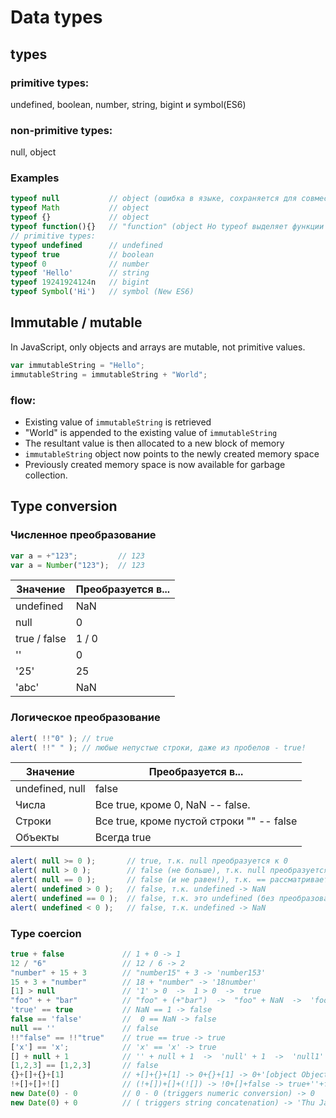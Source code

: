 # Data types

## types

### primitive types:
  undefined, boolean, number, string, bigint и symbol(ES6)

### non-primitive types:
  null, object

### Examples
```javascript
typeof null           // object (ошибка в языке, сохраняется для совместимости, null – это отдельный тип данных)
typeof Math           // object
typeof {}             // object
typeof function(){}   // "function" (object Но typeof выделяет функции отдельно, возвращая для них "function")
// primitive types:
typeof undefined      // undefined
typeof true           // boolean
typeof 0              // number
typeof 'Hello'        // string
typeof 19241924124n   // bigint
typeof Symbol('Hi')   // symbol (New ES6)
```


## Immutable / mutable
In JavaScript, only objects and arrays are mutable, not primitive values.
```jsx
var immutableString = "Hello";
immutableString = immutableString + "World";
```
### flow:
* Existing value of `immutableString` is retrieved
* "World" is appended to the existing value of `immutableString`
* The resultant value is then allocated to a new block of memory
* `immutableString` object now points to the newly created memory space
* Previously created memory space is now available for garbage collection.


## Type conversion

### Численное преобразование
```javascript
var a = +"123";         // 123
var a = Number("123");  // 123
```
| Значение     | Преобразуется в... |
|--------------|--------------------|
| undefined	   | NaN                |
| null         | 0                  |
| true / false | 1 / 0              |
| ''           | 0                  |
| '25'         | 25                 |
| 'abc'        | NaN                |

### Логическое преобразование
```javascript
alert( !!"0" ); // true
alert( !!" " ); // любые непустые строки, даже из пробелов - true!
```
| Значение         | Преобразуется в...                        |
|------------------|-------------------------------------------|
| undefined, null	 | false                                     |
| Числа	           | Все true, кроме 0, NaN -- false.          |
| Строки	          | Все true, кроме пустой строки "" -- false |
| Объекты	         | Всегда true                               |

```javascript
alert( null >= 0 );       // true, т.к. null преобразуется к 0
alert( null > 0 );        // false (не больше), т.к. null преобразуется к 0
alert( null == 0 );       // false (и не равен!), т.к. == рассматривает null особо.
alert( undefined > 0 );   // false, т.к. undefined -> NaN
alert( undefined == 0 );  // false, т.к. это undefined (без преобразования)
alert( undefined < 0 );   // false, т.к. undefined -> NaN
```

### Type coercion
```javascript
true + false             // 1 + 0 -> 1
12 / "6"                 // 12 / 6 -> 2
"number" + 15 + 3        // "number15" + 3 -> 'number153'
15 + 3 + "number"        // 18 + "number" -> '18number'
[1] > null               // '1' > 0  ->  1 > 0  ->  true
"foo" + + "bar"          // "foo" + (+"bar")  ->  "foo" + NaN  ->  'fooNaN'
'true' == true           // NaN == 1 -> false
false == 'false'         //  0 == NaN -> false
null == ''               // false
!!"false" == !!"true"    // true == true -> true
['x'] == 'x';            // 'x' == 'x' -> true 
[] + null + 1            // '' + null + 1  ->  'null' + 1  ->  'null1'
[1,2,3] == [1,2,3]       // false
{}+[]+{}+[1]             // +[]+{}+[1] -> 0+{}+[1] -> 0+'[object Object]'+[1] -> '0[object Object]1'
!+[]+[]+![]              // (!+[])+[]+(![]) -> !0+[]+false -> true+''+false -> 'truefalse'
new Date(0) - 0          // 0 - 0 (triggers numeric conversion) -> 0
new Date(0) + 0          // ( triggers string concatenation) -> 'Thu Jan 01 1970 02:00:00(EET)0'
```

